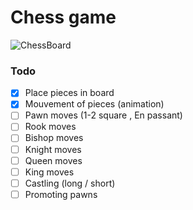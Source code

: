 # Chess game

![ChessBoard](https://i.ibb.co/tC16Wtn/chess.png)

### Todo

- [x] Place pieces in board
- [x] Mouvement of pieces (animation)
- [ ] Pawn moves (1-2 square , En passant)
- [ ] Rook moves
- [ ] Bishop moves
- [ ] Knight moves
- [ ] Queen moves
- [ ] King moves
- [ ] Castling (long / short)
- [ ] Promoting pawns
